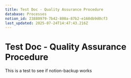 ```yaml
---
title: Test Doc - Quality Assurance Procedure
database: Processes
notion_id: 23880979-7b42-800a-87b2-e160db9d0cf3
last_updated: 2025-07-24T14:47:43.216Z
---
```


# Test Doc - Quality Assurance Procedure


This is a test to see if notion-backup works

